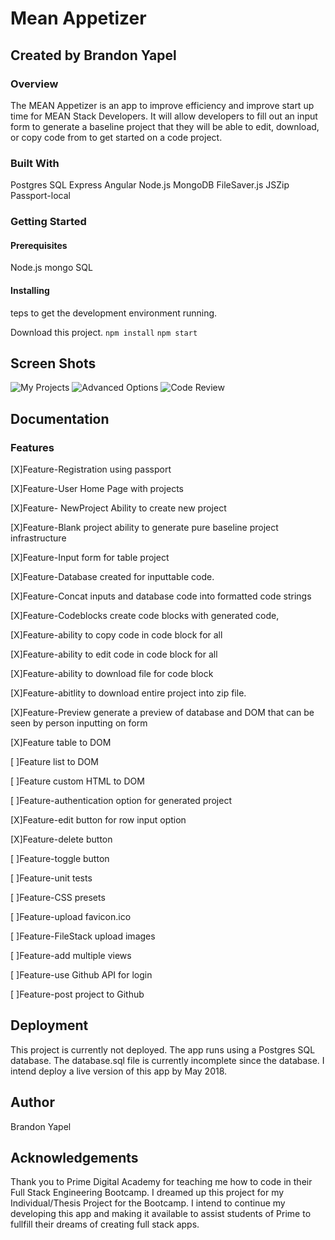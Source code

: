 # Mean Appetizer

## Created by Brandon Yapel

### Overview
The MEAN Appetizer is an app to improve efficiency and improve start up time for MEAN Stack
Developers. It will allow developers to fill out an input form to generate a baseline project that
they will be able to edit, download, or copy code from to get started on a code project.

### Built With
Postgres SQL
Express
Angular
Node.js
MongoDB
FileSaver.js
JSZip
Passport-local 

### Getting Started

#### Prerequisites
Node.js
mongo
SQL

#### Installing

teps to get the development environment running.

Download this project.
``` npm install ```
``` npm start ```

## Screen Shots

![My Projects](./demo-images/My_Projects.png)
![Advanced Options](./demo-images/Advanced_Options.png)
![Code Review](./demo-images/Code_Review.png)

## Documentation

### Features
[X]Feature-Registration using passport

[X]Feature-User Home Page with projects

[X]Feature- NewProject Ability to create new 
project

[X]Feature-Blank project ability to generate pure baseline project infrastructure

[X]Feature-Input form for table project

[X]Feature-Database created for inputtable code.

[X]Feature-Concat inputs and database code into formatted code strings

[X]Feature-Codeblocks create code blocks with generated code, 

[X]Feature-ability to copy code in code block for all

[X]Feature-ability to edit code in code block for all

[X]Feature-ability to download file for code block

[X]Feature-abitlity to download entire project into zip file.

[X]Feature-Preview generate a preview of database and DOM that can be seen by person inputting on form

[X]Feature table to DOM

[ ]Feature list to DOM

[ ]Feature custom HTML to DOM

[ ]Feature-authentication option for generated 
project

[X]Feature-edit button for row input option

[X]Feature-delete button

[ ]Feature-toggle button

[ ]Feature-unit tests

[ ]Feature-CSS presets

[ ]Feature-upload favicon.ico

[ ]Feature-FileStack upload images

[ ]Feature-add multiple views

[ ]Feature-use Github API for login

[ ]Feature-post project to Github


## Deployment
This project is currently not deployed.  The app runs using a Postgres SQL database.  The database.sql file is currently incomplete since the database.  I intend deploy a live version of this app by May 2018.

## Author

Brandon Yapel

## Acknowledgements

Thank you to Prime Digital Academy for teaching me how to code in their Full Stack Engineering Bootcamp.  I dreamed up this project for my Individual/Thesis Project for the Bootcamp.  I intend to continue my developing this app and making it available to assist students of Prime to fullfill their dreams of creating full stack apps.